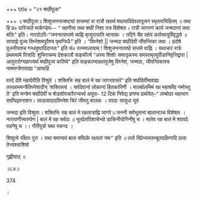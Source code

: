 +++
title = "२१ षष्ठीपूजा"

+++
॥ षष्ठीपूजा॥ शिशुजननात्षष्ट्यां सप्तम्यां वा रात्रौ रक्षार्थ षष्ठ्यादिदेवतापूजनं स्मृतावभिहितम् ॥ तथा हि प्र० पारिजाते मार्कण्डेयः-- “ रक्षणीया तथा षष्ठी निशा तत्र विशेषतः। रात्री जागरणं कार्य जन्मदानां तथा बलिः" इति। नारदोऽपि-“जननात्सप्तमे चाह्नि मृत्युरायाति चान्तकः । तद्दिने चैव रक्षेयं कर्तव्यायुर्विवृद्धये ॥ सायाह्ने पूज्य विघ्नेशमपूपैश्च पृथग्विधैः” इति । “विघ्नेशो || जन्मदा षष्ठीदेवी जीवन्तिका तथा । प्रदोषे पूजनीयाश्च गन्धपुष्पादिदानतः” इति सं० रत्नमालायाम् ! शिशुजननात्पष्ठे सप्तमे वाह्नि । यथाचारं रात्रेः प्रथमयामे पित्रादिः शुचिराचम्य देशकालौ सङ्कीर्त्य “अस्य शिशोः समातृकस्य समस्तमृत्युपीडानिवृत्तिद्वारा | आयुरारोग्यप्राप्त्यर्थ षष्ठीपूजां करिष्ये” इति सङ्कल्प्याक्षतपुजेषु विघ्नेशं, जन्मदाः, जीवन्तिकाश्च नाममन्त्रेणावाह्य “आयाहि

वरदे देवि महादेवीति विश्रुते । शक्तिभिः सह बालं मे रक्ष जागरवासरे” इति षष्ठीदेवीमावाह्य तत्तन्नाममन्त्रैविघ्नेशादीन् ‘शक्तिस्त्वं । सर्वदेवानां लोकानां हितकारिणी । मातर्बालमिमं रक्ष महाषष्ठि नमोस्तु ते' इति मन्त्रेण षष्ठीदेवीं च षोडशोपचारैरभ्यर्च्य अपूपा- 12 दिकं निवेद्य प्रणम्य प्रार्थयेत्–“ लम्बोदर महाभाग सर्वोपद्रवनाशन। त्वत्प्रसादादविघ्नेश चिरं जीवतु बालकः । वरदाः सायुधा यूयं

जन्मदा इति विश्रुताः। शक्तिभिः सह बालं मे रक्षतात्राह्नि जागरे॥ जननी सर्वभूतानां बालानाञ्च विशेषतः । नारायणीस्वरुपेण | बालं मे रक्ष सर्वदा ॥ भूतप्रेतपिशाचेभ्यो डाकिनीयोगिनीषु च । मातेव रक्ष बालं मे श्वापदे पन्नगेषु च ।। गौरीपुत्रो यथा स्कन्दः ।

शिशुत्वे रक्षितः पुरा । तथा ममाप्ययं बालः षष्ठिके रक्ष्यतां नमः" इति ॥ ततो विप्रेभ्यस्ताम्बूलदक्षिणादि दत्वा तेभ्यश्चाशिषो

गृह्णीयात् ॥

॥८४॥

374

।